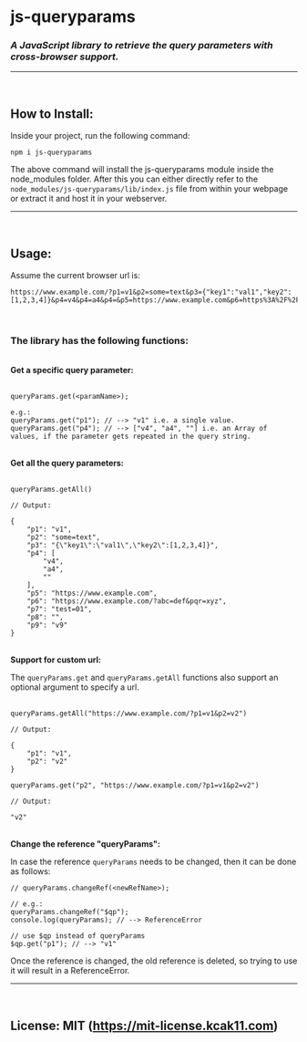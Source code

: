 # <b>js-queryparams</b>

### <i>A JavaScript library to retrieve the query parameters with cross-browser support.</i>

---
<br/>

## How to Install:
Inside your project, run the following command:
```
npm i js-queryparams
```
The above command will install the js-queryparams module inside the node_modules folder. After this you can either directly refer to the `node_modules/js-queryparams/lib/index.js` file from within your webpage or extract it and host it in your webserver.

---
<br/>

## Usage:  
Assume the current browser url is:  

```
https://www.example.com/?p1=v1&p2=some=text&p3={"key1":"val1","key2":[1,2,3,4]}&p4=v4&p4=a4&p4=&p5=https://www.example.com&p6=https%3A%2F%2Fwww.example.com%2F%3Fabc%3Ddef%26pqr%3Dxyz&p7=test=01&p8&p9=v9#somehash
```
<br/>

### The library has the following functions:
<br/>
<b>Get a specific query parameter:</b>
<br/>
<br/>

```
queryParams.get(<paramName>);

e.g.:
queryParams.get("p1"); // --> "v1" i.e. a single value.
queryParams.get("p4"); // --> ["v4", "a4", ""] i.e. an Array of values, if the parameter gets repeated in the query string.
```

<br/>
<b>Get all the query parameters:</b>
<br/>
<br/>

```
queryParams.getAll() 

// Output: 

{
    "p1": "v1",
    "p2": "some=text",
    "p3": "{\"key1\":\"val1\",\"key2\":[1,2,3,4]}",
    "p4": [
        "v4",
        "a4",
        ""
    ],
    "p5": "https://www.example.com",
    "p6": "https://www.example.com/?abc=def&pqr=xyz",
    "p7": "test=01",
    "p8": "",
    "p9": "v9"
}
```

<br/>
<b>Support for custom url:</b>

The `queryParams.get` and `queryParams.getAll` functions also support an optional argument to specify a url. 
<br/>
<br/>

```
queryParams.getAll("https://www.example.com/?p1=v1&p2=v2")

// Output: 

{
    "p1": "v1",
    "p2": "v2"
}

queryParams.get("p2", "https://www.example.com/?p1=v1&p2=v2")

// Output:

"v2"
```

<br/>
<b>Change the reference "queryParams":</b>

In case the reference `queryParams` needs to be changed, then it can be done as follows:

```
// queryParams.changeRef(<newRefName>);

// e.g.:
queryParams.changeRef("$qp");
console.log(queryParams); // --> ReferenceError

// use $qp instead of queryParams
$qp.get("p1"); // --> "v1"
```
Once the reference is changed, the old reference is deleted, so trying to use it will result in a ReferenceError.

---
<br/>

## License: MIT (https://mit-license.kcak11.com)